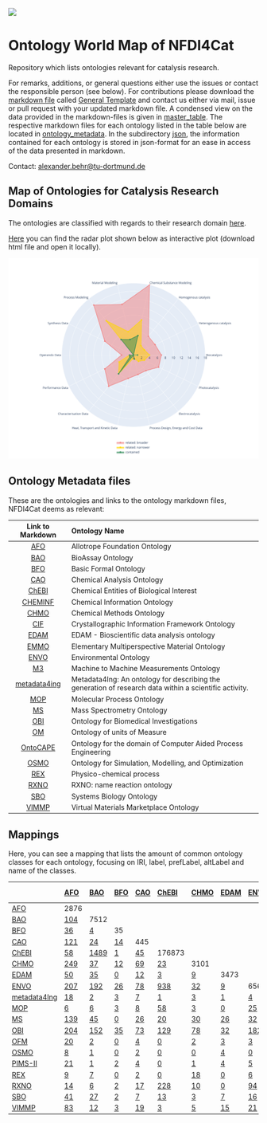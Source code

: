 [<img src="./logo_NFDI4Cat.jpg" width="300" />](https://nfdi4cat.org/)
# Ontology World Map of NFDI4Cat
Repository which lists ontologies relevant for catalysis research.

For remarks, additions, or general questions either use the issues or contact the responsible person (see below).
For contributions please download the [markdown file](./General_Template.md) called [General Template] and contact us either via mail, issue or pull request with your updated markdown file. 
A condensed view on the data provided in the markdown-files is given in [master_table](./master_table/Possible_Template_TF_OntoWorldMap_2023-03-28_10-52.xlsx).
The respective markdown files for each ontology listed in the table below are located in [ontology_metadata](./ontology_metadata).
In the subdirectory [json](./json), the information contained for each ontology is stored in json-format for an ease in access of the data presented in markdown.

Contact: <a href="mailto:alexander.behr@tu-dortmund.de?subject=Contact for Software Collection from NFDI4Cat">alexander.behr@tu-dortmund.de</a>


## Map of Ontologies for Catalysis Research Domains

 The ontologies are classified with regards to their research domain [here](./Radarplots.md).

 [Here](./Radarplot.html) you can find the radar plot shown below as interactive plot (download html file and open it locally).

 ![Map of Ontologies for Catalysis Research Domains](./Radarplot.svg)


## Ontology Metadata files
These are the ontologies and links to the ontology markdown files, NFDI4Cat deems as relevant:

| Link to Markdown | Ontology Name |
 |:---:|:---|
| [AFO] |Allotrope Foundation Ontology |
| [BAO] |BioAssay Ontology |
| [BFO] |Basic Formal Ontology |
| [CAO] |Chemical Analysis Ontology |
| [ChEBI] |Chemical Entities of Biological Interest |
| [CHEMINF] |Chemical Information Ontology |
| [CHMO] |Chemical Methods Ontology |
| [CIF] |Crystallographic Information Framework Ontology |
| [EDAM] |EDAM - Bioscientific data analysis ontology |
| [EMMO] |Elementary Multiperspective Material Ontology |
| [ENVO] |Environmental Ontology |
| [M3] |Machine to Machine Measurements Ontology |
| [metadata4ing] |Metadata4Ing: An ontology for describing the generation of research data within a scientific activity. |
| [MOP] |Molecular Process Ontology |
| [MS] |Mass Spectrometry Ontology |
| [OBI] |Ontology for Biomedical Investigations |
| [OM] |Ontology of units of Measure |
| [OntoCAPE] |Ontology for the domain of Computer Aided Process Engineering |
| [OSMO] |Ontology for Simulation, Modelling, and Optimization |
| [REX] |Physico-chemical process |
| [RXNO] |RXNO: name reaction ontology |
| [SBO] |Systems Biology Ontology |
| [VIMMP] |Virtual Materials Marketplace Ontology |


## Mappings
Here, you can see a mapping that lists the amount of common ontology classes for each ontology, focusing on IRI, label, prefLabel, altLabel and name of the classes.

|                | [AFO]                              | [BAO]                             | [BFO]                             | [CAO]                             | [ChEBI]                             | [CHMO]                             | [EDAM]                             | [ENVO]                             | [metadata4Ing]                        | [MOP]                        | [MS]                        | [OBI]                        | [OFM]                        | [OSMO]                        | [PIMS-II]                       | [REX]                      | [RXNO]                      | [SBO]                      | [VIMMP]   |
|:---------------|:-----------------------------------|:----------------------------------|:----------------------------------|:----------------------------------|:------------------------------------|:-----------------------------------|:-----------------------------------|:-----------------------------------|:--------------------------------------|:-----------------------------|:----------------------------|:-----------------------------|:-----------------------------|:------------------------------|:--------------------------------|:---------------------------|:----------------------------|:---------------------------|:----------|
| [AFO]          | 2876                               |                                   |                                   |                                   |                                     |                                    |                                    |                                    |                                       |                              |                             |                              |                              |                               |                                 |                            |                             |                            |           |
| [BAO]          | [104](/mapping/AFO_BAO.md)         | 7512                              |                                   |                                   |                                     |                                    |                                    |                                    |                                       |                              |                             |                              |                              |                               |                                 |                            |                             |                            |           |
| [BFO]          | [36](/mapping/AFO_BFO.md)          | [4](/mapping/BAO_BFO.md)          | 35                                |                                   |                                     |                                    |                                    |                                    |                                       |                              |                             |                              |                              |                               |                                 |                            |                             |                            |           |
| [CAO]          | [121](/mapping/AFO_CAO.md)         | [24](/mapping/BAO_CAO.md)         | [14](/mapping/BFO_CAO.md)         | 445                               |                                     |                                    |                                    |                                    |                                       |                              |                             |                              |                              |                               |                                 |                            |                             |                            |           |
| [ChEBI]        | [58](/mapping/AFO_ChEBI.md)        | [1489](/mapping/BAO_ChEBI.md)     | [1](/mapping/BFO_ChEBI.md)        | [45](/mapping/CAO_ChEBI.md)       | 176873                              |                                    |                                    |                                    |                                       |                              |                             |                              |                              |                               |                                 |                            |                             |                            |           |
| [CHMO]         | [249](/mapping/AFO_CHMO.md)        | [37](/mapping/BAO_CHMO.md)        | [12](/mapping/BFO_CHMO.md)        | [69](/mapping/CAO_CHMO.md)        | [23](/mapping/ChEBI_CHMO.md)        | 3101                               |                                    |                                    |                                       |                              |                             |                              |                              |                               |                                 |                            |                             |                            |           |
| [EDAM]         | [50](/mapping/AFO_EDAM.md)         | [35](/mapping/BAO_EDAM.md)        | [0](/mapping/BFO_EDAM.md)         | [12](/mapping/CAO_EDAM.md)        | [3](/mapping/ChEBI_EDAM.md)         | [9](/mapping/CHMO_EDAM.md)         | 3473                               |                                    |                                       |                              |                             |                              |                              |                               |                                 |                            |                             |                            |           |
| [ENVO]         | [207](/mapping/AFO_ENVO.md)        | [192](/mapping/BAO_ENVO.md)       | [26](/mapping/BFO_ENVO.md)        | [78](/mapping/CAO_ENVO.md)        | [938](/mapping/ChEBI_ENVO.md)       | [32](/mapping/CHMO_ENVO.md)        | [9](/mapping/EDAM_ENVO.md)         | 6566                               |                                       |                              |                             |                              |                              |                               |                                 |                            |                             |                            |           |
| [metadata4Ing] | [18](/mapping/AFO_metadata4Ing.md) | [2](/mapping/BAO_metadata4Ing.md) | [3](/mapping/BFO_metadata4Ing.md) | [7](/mapping/CAO_metadata4Ing.md) | [1](/mapping/ChEBI_metadata4Ing.md) | [3](/mapping/CHMO_metadata4Ing.md) | [1](/mapping/EDAM_metadata4Ing.md) | [4](/mapping/ENVO_metadata4Ing.md) | 32                                    |                              |                             |                              |                              |                               |                                 |                            |                             |                            |           |
| [MOP]          | [6](/mapping/AFO_MOP.md)           | [6](/mapping/BAO_MOP.md)          | [3](/mapping/BFO_MOP.md)          | [8](/mapping/CAO_MOP.md)          | [58](/mapping/ChEBI_MOP.md)         | [3](/mapping/CHMO_MOP.md)          | [0](/mapping/EDAM_MOP.md)          | [25](/mapping/ENVO_MOP.md)         | [1](/mapping/metadata4Ing_MOP.md)     | 3686                         |                             |                              |                              |                               |                                 |                            |                             |                            |           |
| [MS]           | [139](/mapping/AFO_MS.md)          | [45](/mapping/BAO_MS.md)          | [0](/mapping/BFO_MS.md)           | [26](/mapping/CAO_MS.md)          | [20](/mapping/ChEBI_MS.md)          | [30](/mapping/CHMO_MS.md)          | [26](/mapping/EDAM_MS.md)          | [32](/mapping/ENVO_MS.md)          | [1](/mapping/metadata4Ing_MS.md)      | [1](/mapping/MOP_MS.md)      | 14989                       |                              |                              |                               |                                 |                            |                             |                            |           |
| [OBI]          | [204](/mapping/AFO_OBI.md)         | [152](/mapping/BAO_OBI.md)        | [35](/mapping/BFO_OBI.md)         | [73](/mapping/CAO_OBI.md)         | [129](/mapping/ChEBI_OBI.md)        | [78](/mapping/CHMO_OBI.md)         | [32](/mapping/EDAM_OBI.md)         | [182](/mapping/ENVO_OBI.md)        | [4](/mapping/metadata4Ing_OBI.md)     | [6](/mapping/MOP_OBI.md)     | [35](/mapping/MS_OBI.md)    | 4866                         |                              |                               |                                 |                            |                             |                            |           |
| [OFM]          | [20](/mapping/AFO_OFM.md)          | [2](/mapping/BAO_OFM.md)          | [0](/mapping/BFO_OFM.md)          | [4](/mapping/CAO_OFM.md)          | [0](/mapping/ChEBI_OFM.md)          | [2](/mapping/CHMO_OFM.md)          | [3](/mapping/EDAM_OFM.md)          | [3](/mapping/ENVO_OFM.md)          | [1](/mapping/metadata4Ing_OFM.md)     | [0](/mapping/MOP_OFM.md)     | [0](/mapping/MS_OFM.md)     | [5](/mapping/OBI_OFM.md)     | 109                          |                               |                                 |                            |                             |                            |           |
| [OSMO]         | [8](/mapping/AFO_OSMO.md)          | [1](/mapping/BAO_OSMO.md)         | [0](/mapping/BFO_OSMO.md)         | [2](/mapping/CAO_OSMO.md)         | [0](/mapping/ChEBI_OSMO.md)         | [0](/mapping/CHMO_OSMO.md)         | [4](/mapping/EDAM_OSMO.md)         | [0](/mapping/ENVO_OSMO.md)         | [1](/mapping/metadata4Ing_OSMO.md)    | [0](/mapping/MOP_OSMO.md)    | [3](/mapping/MS_OSMO.md)    | [2](/mapping/OBI_OSMO.md)    | [2](/mapping/OFM_OSMO.md)    | 173                           |                                 |                            |                             |                            |           |
| [PIMS-II]      | [21](/mapping/AFO_PIMS-II.md)      | [1](/mapping/BAO_PIMS-II.md)      | [2](/mapping/BFO_PIMS-II.md)      | [4](/mapping/CAO_PIMS-II.md)      | [0](/mapping/ChEBI_PIMS-II.md)      | [1](/mapping/CHMO_PIMS-II.md)      | [4](/mapping/EDAM_PIMS-II.md)      | [5](/mapping/ENVO_PIMS-II.md)      | [9](/mapping/metadata4Ing_PIMS-II.md) | [1](/mapping/MOP_PIMS-II.md) | [1](/mapping/MS_PIMS-II.md) | [6](/mapping/OBI_PIMS-II.md) | [0](/mapping/OFM_PIMS-II.md) | [2](/mapping/OSMO_PIMS-II.md) | 135                             |                            |                             |                            |           |
| [REX]          | [9](/mapping/AFO_REX.md)           | [7](/mapping/BAO_REX.md)          | [0](/mapping/BFO_REX.md)          | [2](/mapping/CAO_REX.md)          | [0](/mapping/ChEBI_REX.md)          | [18](/mapping/CHMO_REX.md)         | [0](/mapping/EDAM_REX.md)          | [6](/mapping/ENVO_REX.md)          | [1](/mapping/metadata4Ing_REX.md)     | [23](/mapping/MOP_REX.md)    | [2](/mapping/MS_REX.md)     | [3](/mapping/OBI_REX.md)     | [0](/mapping/OFM_REX.md)     | [0](/mapping/OSMO_REX.md)     | [0](/mapping/PIMS-II_REX.md)    | 552                        |                             |                            |           |
| [RXNO]         | [14](/mapping/AFO_RXNO.md)         | [6](/mapping/BAO_RXNO.md)         | [2](/mapping/BFO_RXNO.md)         | [17](/mapping/CAO_RXNO.md)        | [228](/mapping/ChEBI_RXNO.md)       | [10](/mapping/CHMO_RXNO.md)        | [0](/mapping/EDAM_RXNO.md)         | [94](/mapping/ENVO_RXNO.md)        | [1](/mapping/metadata4Ing_RXNO.md)    | [122](/mapping/MOP_RXNO.md)  | [3](/mapping/MS_RXNO.md)    | [12](/mapping/OBI_RXNO.md)   | [0](/mapping/OFM_RXNO.md)    | [0](/mapping/OSMO_RXNO.md)    | [1](/mapping/PIMS-II_RXNO.md)   | [12](/mapping/REX_RXNO.md) | 1019                        |                            |           |
| [SBO]          | [41](/mapping/AFO_SBO.md)          | [27](/mapping/BAO_SBO.md)         | [2](/mapping/BFO_SBO.md)          | [7](/mapping/CAO_SBO.md)          | [13](/mapping/ChEBI_SBO.md)         | [3](/mapping/CHMO_SBO.md)          | [7](/mapping/EDAM_SBO.md)          | [16](/mapping/ENVO_SBO.md)         | [1](/mapping/metadata4Ing_SBO.md)     | [19](/mapping/MOP_SBO.md)    | [9](/mapping/MS_SBO.md)     | [13](/mapping/OBI_SBO.md)    | [3](/mapping/OFM_SBO.md)     | [1](/mapping/OSMO_SBO.md)     | [2](/mapping/PIMS-II_SBO.md)    | [11](/mapping/REX_SBO.md)  | [7](/mapping/RXNO_SBO.md)   | 694                        |           |
| [VIMMP]        | [83](/mapping/AFO_VIMMP.md)        | [12](/mapping/BAO_VIMMP.md)       | [3](/mapping/BFO_VIMMP.md)        | [19](/mapping/CAO_VIMMP.md)       | [3](/mapping/ChEBI_VIMMP.md)        | [5](/mapping/CHMO_VIMMP.md)        | [15](/mapping/EDAM_VIMMP.md)       | [21](/mapping/ENVO_VIMMP.md)       | [6](/mapping/metadata4Ing_VIMMP.md)   | [1](/mapping/MOP_VIMMP.md)   | [12](/mapping/MS_VIMMP.md)  | [24](/mapping/OBI_VIMMP.md)  | [8](/mapping/OFM_VIMMP.md)   | [172](/mapping/OSMO_VIMMP.md) | [18](/mapping/PIMS-II_VIMMP.md) | [0](/mapping/REX_VIMMP.md) | [2](/mapping/RXNO_VIMMP.md) | [9](/mapping/SBO_VIMMP.md) | 1082      |


[AFO]: ./ontology_metadata/AFO.md
[BAO]: ./ontology_metadata/BAO.md
[BFO]: ./ontology_metadata/BFO.md
[CAO]: ./ontology_metadata/CAO.md
[ChEBI]: ./ontology_metadata/ChEBI.md
[CHEMINF]: ./ontology_metadata/CHEMINF.md
[CHMO]: ./ontology_metadata/CHMO.md
[CIF]: ./ontology_metadata/CIF.md
[DOLCE]: http://www.loa.istc.cnr.it/dolce/overview.html
[EDAM]: ./ontology_metadata/EDAM.md
[EMMO]: ./ontology_metadata/EMMO.md
[ENVO]: ./ontology_metadata/ENVO.md
[ISO 15926]: https://en.wikipedia.org/wiki/ISO_15926
[ISO 15926-14]: https://en.wikipedia.org/wiki/ISO_15926
[M3]: ./ontology_metadata/M3.md
[metadata4ing]: ./ontology_metadata/metadata4ing.md
[MOP]: ./ontology_metadata/MOP.md
[MS]: ./ontology_metadata/MS.md
[OBI]: ./ontology_metadata/OBI.md
[OFM]: ./ontology_metadata/OFM.md
[OM]: ./ontology_metadata/OM.md
[OntoCAPE]: ./ontology_metadata/OntoCAPE.md
[OntoCompChem]: http://www.theworldavatar.com/ontology/ontocompchem/ontocompchem.owl
[OntoKin]: https://pubs.acs.org/doi/abs/10.1021/acs.jcim.9b00960
[OSMO]: ./ontology_metadata/OSMO.md
[PIMS-II]: ./ontology_metadata/PIMS-II.md
[REX]: ./ontology_metadata/REX.md
[RXNO]: ./ontology_metadata/RXNO.md
[SBO]: ./ontology_metadata/SBO.md
[VIMMP]: ./ontology_metadata/VIMMP.md



[General Template]: ./General_Template.md
